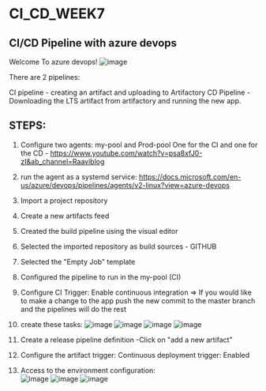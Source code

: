 # CI_CD_WEEK7
## CI/CD Pipeline with azure devops 

Welcome To azure devops!
![image](https://user-images.githubusercontent.com/71599740/139231659-f2e624e9-9b26-431d-91e8-84a2e4dd297a.png) 

There are 2 pipelines:

CI pipeline - creating an artifact and uploading to Artifactory
CD Pipeline - Downloading the LTS artifact from artifactory and running the new app.



## STEPS:
1. Configure two agents: my-pool and Prod-pool One for the CI and one for the CD - https://www.youtube.com/watch?v=psa8xfJ0-zI&ab_channel=Raaviblog
2. run the agent as a systemd service: https://docs.microsoft.com/en-us/azure/devops/pipelines/agents/v2-linux?view=azure-devops
3. Import a project repository
4. Create a new artifacts feed
5. Created the build pipeline using the visual editor
6. Selected the imported repository as build sources - GITHUB
7. Selected the "Empty Job" template
8. Configured the pipeline to run in the my-pool (CI)
9. Configure CI Trigger: Enable continuous integration   => If you would like to make a change to the app push the new commit to the master branch and the pipelines will do the rest
10. create these tasks:
![image](https://user-images.githubusercontent.com/71599740/139233845-698bdbe4-c297-4792-96c8-522a4a367bc0.png)
![image](https://user-images.githubusercontent.com/71599740/139233912-a8cb9cca-84ef-4b09-95c5-ed17bbf2cd68.png)
![image](https://user-images.githubusercontent.com/71599740/139233954-589d771a-327a-4360-ae28-b3ba018c878c.png)
![image](https://user-images.githubusercontent.com/71599740/139233973-58544222-45be-4ad5-81b9-53891409823e.png)

11. Create a release pipeline definition -Click on "add a new artifact"
12. Configure the artifact trigger: Continuous deployment trigger: Enabled
13. Access to the environment configuration: </br>
 ![image](https://user-images.githubusercontent.com/71599740/139234710-0491138e-be7d-4f43-88d6-89b1ab2a0ada.png)
 ![image](https://user-images.githubusercontent.com/71599740/139236417-9a0682e6-a2d9-4b12-81cb-0c2156db9918.png)
![image](https://user-images.githubusercontent.com/71599740/139236540-e65c591b-72e7-4896-a995-c73a101836ac.png)

 










 


